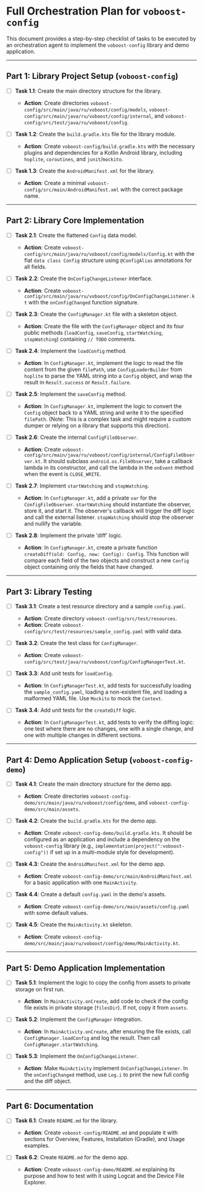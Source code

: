 # Full Orchestration Plan for `voboost-config`

This document provides a step-by-step checklist of tasks to be executed by an orchestration agent to implement the `voboost-config` library and demo application.

---

## Part 1: Library Project Setup (`voboost-config`)

*   [ ] **Task 1.1**: Create the main directory structure for the library.
    *   **Action**: Create directories `voboost-config/src/main/java/ru/voboost/config/models`, `voboost-config/src/main/java/ru/voboost/config/internal`, and `voboost-config/src/test/java/ru/voboost/config`.

*   [ ] **Task 1.2**: Create the `build.gradle.kts` file for the library module.
    *   **Action**: Create `voboost-config/build.gradle.kts` with the necessary plugins and dependencies for a Kotlin Android library, including `hoplite`, `coroutines`, and `junit`/`mockito`.

*   [ ] **Task 1.3**: Create the `AndroidManifest.xml` for the library.
    *   **Action**: Create a minimal `voboost-config/src/main/AndroidManifest.xml` with the correct package name.

---

## Part 2: Library Core Implementation

*   [ ] **Task 2.1**: Create the flattened `Config` data model.
    *   **Action**: Create `voboost-config/src/main/java/ru/voboost/config/models/Config.kt` with the flat `data class Config` structure using `@ConfigAlias` annotations for all fields.

*   [ ] **Task 2.2**: Create the `OnConfigChangeListener` interface.
    *   **Action**: Create `voboost-config/src/main/java/ru/voboost/config/OnConfigChangeListener.kt` with the `onConfigChanged` function signature.

*   [ ] **Task 2.3**: Create the `ConfigManager.kt` file with a skeleton object.
    *   **Action**: Create the file with the `ConfigManager` object and its four public methods (`loadConfig`, `saveConfig`, `startWatching`, `stopWatching`) containing `// TODO` comments.

*   [ ] **Task 2.4**: Implement the `loadConfig` method.
    *   **Action**: In `ConfigManager.kt`, implement the logic to read the file content from the given `filePath`, use `ConfigLoaderBuilder` from `hoplite` to parse the YAML string into a `Config` object, and wrap the result in `Result.success` or `Result.failure`.

*   [ ] **Task 2.5**: Implement the `saveConfig` method.
    *   **Action**: In `ConfigManager.kt`, implement the logic to convert the `Config` object back to a YAML string and write it to the specified `filePath`. (Note: This is a complex task and might require a custom dumper or relying on a library that supports this direction).

*   [ ] **Task 2.6**: Create the internal `ConfigFileObserver`.
    *   **Action**: Create `voboost-config/src/main/java/ru/voboost/config/internal/ConfigFileObserver.kt`. It should subclass `android.os.FileObserver`, take a callback lambda in its constructor, and call the lambda in the `onEvent` method when the event is `CLOSE_WRITE`.

*   [ ] **Task 2.7**: Implement `startWatching` and `stopWatching`.
    *   **Action**: In `ConfigManager.kt`, add a private `var` for the `ConfigFileObserver`. `startWatching` should instantiate the observer, store it, and start it. The observer's callback will trigger the diff logic and call the external listener. `stopWatching` should stop the observer and nullify the variable.

*   [ ] **Task 2.8**: Implement the private 'diff' logic.
    *   **Action**: In `ConfigManager.kt`, create a private function `createDiff(old: Config, new: Config): Config`. This function will compare each field of the two objects and construct a new `Config` object containing only the fields that have changed.

---
## Part 3: Library Testing

*   [ ] **Task 3.1**: Create a test resource directory and a sample `config.yaml`.
    *   **Action**: Create directory `voboost-config/src/test/resources`.
    *   **Action**: Create `voboost-config/src/test/resources/sample_config.yaml` with valid data.

*   [ ] **Task 3.2**: Create the test class for `ConfigManager`.
    *   **Action**: Create `voboost-config/src/test/java/ru/voboost/config/ConfigManagerTest.kt`.

*   [ ] **Task 3.3**: Add unit tests for `loadConfig`.
    *   **Action**: In `ConfigManagerTest.kt`, add tests for successfully loading the `sample_config.yaml`, loading a non-existent file, and loading a malformed YAML file. Use `Mockito` to mock the `Context`.

*   [ ] **Task 3.4**: Add unit tests for the `createDiff` logic.
    *   **Action**: In `ConfigManagerTest.kt`, add tests to verify the diffing logic: one test where there are no changes, one with a single change, and one with multiple changes in different sections.

---
## Part 4: Demo Application Setup (`voboost-config-demo`)

*   [ ] **Task 4.1**: Create the main directory structure for the demo app.
    *   **Action**: Create directories `voboost-config-demo/src/main/java/ru/voboost/config/demo`, and `voboost-config-demo/src/main/assets`.

*   [ ] **Task 4.2**: Create the `build.gradle.kts` for the demo app.
    *   **Action**: Create `voboost-config-demo/build.gradle.kts`. It should be configured as an application and include a dependency on the `voboost-config` library (e.g., `implementation(project(":voboost-config"))` if set up in a multi-module style for development).

*   [ ] **Task 4.3**: Create the `AndroidManifest.xml` for the demo app.
    *   **Action**: Create `voboost-config-demo/src/main/AndroidManifest.xml` for a basic application with one `MainActivity`.

*   [ ] **Task 4.4**: Create a default `config.yaml` in the demo's assets.
    *   **Action**: Create `voboost-config-demo/src/main/assets/config.yaml` with some default values.

*   [ ] **Task 4.5**: Create the `MainActivity.kt` skeleton.
    *   **Action**: Create `voboost-config-demo/src/main/java/ru/voboost/config/demo/MainActivity.kt`.

---
## Part 5: Demo Application Implementation

*   [ ] **Task 5.1**: Implement the logic to copy the config from assets to private storage on first run.
    *   **Action**: In `MainActivity.onCreate`, add code to check if the config file exists in private storage (`filesDir`). If not, copy it from `assets`.

*   [ ] **Task 5.2**: Implement the `ConfigManager` integration.
    *   **Action**: In `MainActivity.onCreate`, after ensuring the file exists, call `ConfigManager.loadConfig` and log the result. Then call `ConfigManager.startWatching`.

*   [ ] **Task 5.3**: Implement the `OnConfigChangeListener`.
    *   **Action**: Make `MainActivity` implement `OnConfigChangeListener`. In the `onConfigChanged` method, use `Log.i` to print the new full config and the diff object.

---
## Part 6: Documentation

*   [ ] **Task 6.1**: Create `README.md` for the library.
    *   **Action**: Create `voboost-config/README.md` and populate it with sections for Overview, Features, Installation (Gradle), and Usage examples.

*   [ ] **Task 6.2**: Create `README.md` for the demo app.
    *   **Action**: Create `voboost-config-demo/README.md` explaining its purpose and how to test with it using Logcat and the Device File Explorer.